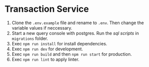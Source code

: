 # Transaction Service

1. Clone the `.env.example` file and rename to `.env`. Then change the variable values if neccessary.
2. Start a new query console with postgres. Run the _sql scripts_ in `migrations` folder.
3. Exec `npm run install` for install dependencies.
4. Exec `npm run dev` for development.
5. Exec `npm run build` and then `npm run start` for production.
6. Exec `npm run lint` to apply linter.
